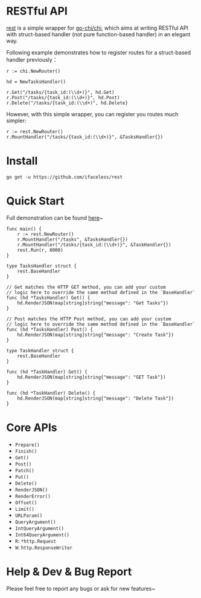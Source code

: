 RESTful API
============

[rest](https://github.com/ifaceless/rest) is a simple wrapper for [go-chi/chi](https://github.com/go-chi/chi), which aims at writing RESTful API with struct-based handler (not pure function-based handler) in an elegant way.

Following example demonstrates how to register routes for a struct-based handler previously：

```golang
r := chi.NewRouter()

hd = NewTasksHandler()

r.Get("/tasks/{task_id:(\\d+)}", hd.Get)
r.Post("/tasks/{task_id:(\\d+)}", hd.Post)
r.Delete("/tasks/{task_id:(\\d+)", hd.Delete}
```

However, with this simple wrapper, you can register you routes much simpler:

```golang
r := rest.NewRouter()
r.MountHandler("/tasks/{task_id:(\\d+)}", &TasksHandler{})
```

# Install

```
go get -u https://github.com/ifaceless/rest
```

# Quick Start

Full demonstration can be found [here](./example/main.go)~

```golang
func main() {
	r := rest.NewRouter()
	r.MountHandler("/tasks", &TasksHandler{})
	r.MountHandler("/tasks/{task_id:(\\d+)}", &TaskHandler{})
	rest.Run(r, 8000)
}

type TasksHandler struct {
	rest.BaseHandler
}

// Get matches the HTTP GET method, you can add your custom
// logic here to override the same method defined in the `BaseHandler`
func (hd *TasksHandler) Get() {
	hd.RenderJSON(map[string]string{"message": "Get Tasks"})
}

// Post matches the HTTP Post method, you can add your custom
// logic here to override the same method defined in the `BaseHandler`
func (hd *TasksHandler) Post() {
	hd.RenderJSON(map[string]string{"message": "Create Task"})
}

type TaskHandler struct {
	rest.BaseHandler
}

func (hd *TaskHandler) Get() {
	hd.RenderJSON(map[string]string{"message": "GET Task"})
}

func (hd *TaskHandler) Delete() {
	hd.RenderJSON(map[string]string{"message": "Delete Task"})
}
```

# Core APIs

- `Prepare()`
- `Finish()`
- `Get()`
- `Post()`
- `Patch()`
- `Put()`
- `Delete()`
- `RenderJSON()`
- `RenderError()`
- `Offset()`
- `Limit()`
- `URLParam()`
- `QueryArgument()`
- `IntQueryArgument()`
- `Int64QueryArgument()`
- `R`: `*http.Request`
- `W`: `http.ResponseWriter`

# Help & Dev & Bug Report

Please feel free to report any bugs or ask for new features~